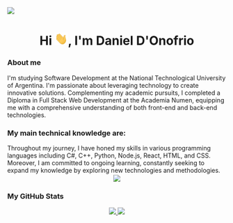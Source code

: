 <img src="https://github.com/daniel-donofrio/daniel-donofrio/assets/119988563/7680e575-a1aa-40a0-96d2-08cec3b77749" style="height: 100% , width:100%">

<h1 align="center">Hi <img src="https://raw.githubusercontent.com/ABSphreak/ABSphreak/master/gifs/Hi.gif" width="30px">, I'm Daniel D'Onofrio</h1>
<h3>About me</h3>
I'm studying Software Development at the National Technological University of Argentina. I'm passionate about leveraging technology to create innovative solutions. Complementing my academic pursuits, I completed a Diploma in Full Stack Web Development at the Academia Numen, equipping me with a comprehensive understanding of both front-end and back-end technologies.

<h3>My main technical knowledge are:</h3>
Throughout my journey, I have honed my skills in various programming languages including C#, C++, Python, Node.js, React, HTML, and CSS. Moreover, I am committed to ongoing learning, constantly seeking to expand my knowledge by exploring new technologies and methodologies.
<div align="center">
<img src="https://skillicons.dev/icons?i=cs,cpp,py,js,nodejs,react,html,css,bootstrap" align="center"> 

</div>




  
<h3>My GitHub Stats</h3>

<p align="center">
<a href="https://github.com/daniel-donofrio">
  <img height="180em" src="https://github-readme-stats-eight-theta.vercel.app/api/top-langs/?username=daniel-donofrio&layout=compact&langs_count=8&theme=algolia"/>
  <img height="180em" src="https://github-readme-stats-eight-theta.vercel.app/api?username=daniel-donofrio&show_icons=true&theme=algolia&include_all_commits=true&count_private=true"/>
</a>
</p>
